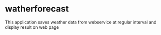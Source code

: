 # watherforecast
This application saves weather data from webservice at regular interval and display result on web page
